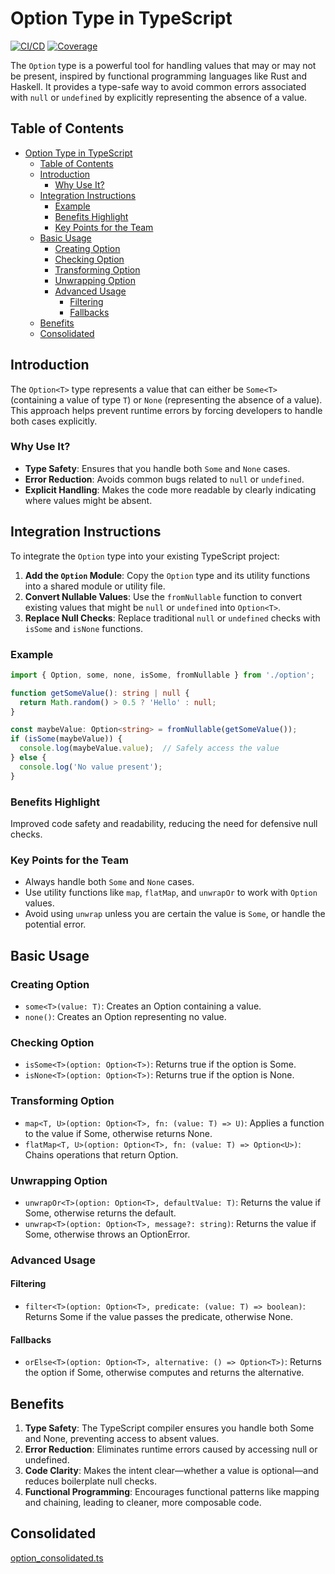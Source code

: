 # Option Type in TypeScript

[![CI/CD](https://github.com/kenato254/ts-option/actions/workflows/ci.yml/badge.svg)](https://github.com/kenato254/ts-option/actions/workflows/ci.yml)
[![Coverage](https://codecov.io/gh/kenato254/ts-option/branch/main/graph/badge.svg)](https://codecov.io/gh/kenato254/ts-option)

The `Option` type is a powerful tool for handling values that may or may not be present, inspired by functional programming languages like Rust and Haskell. It provides a type-safe way to avoid common errors associated with `null` or `undefined` by explicitly representing the absence of a value.

## Table of Contents

- [Option Type in TypeScript](#option-type-in-typescript)
  - [Table of Contents](#table-of-contents)
  - [Introduction](#introduction)
    - [Why Use It?](#why-use-it)
  - [Integration Instructions](#integration-instructions)
    - [Example](#example)
    - [Benefits Highlight](#benefits-highlight)
    - [Key Points for the Team](#key-points-for-the-team)
  - [Basic Usage](#basic-usage)
    - [Creating Option](#creating-option)
    - [Checking Option](#checking-option)
    - [Transforming Option](#transforming-option)
    - [Unwrapping Option](#unwrapping-option)
    - [Advanced Usage](#advanced-usage)
      - [Filtering](#filtering)
      - [Fallbacks](#fallbacks)
  - [Benefits](#benefits)
  - [Consolidated](#consolidated)

## Introduction

The `Option<T>` type represents a value that can either be `Some<T>` (containing a value of type `T`) or `None` (representing the absence of a value). This approach helps prevent runtime errors by forcing developers to handle both cases explicitly.

### Why Use It?

- **Type Safety**: Ensures that you handle both `Some` and `None` cases.
- **Error Reduction**: Avoids common bugs related to `null` or `undefined`.
- **Explicit Handling**: Makes the code more readable by clearly indicating where values might be absent.

## Integration Instructions

To integrate the `Option` type into your existing TypeScript project:

1. **Add the `Option` Module**: Copy the `Option` type and its utility functions into a shared module or utility file.
2. **Convert Nullable Values**: Use the `fromNullable` function to convert existing values that might be `null` or `undefined` into `Option<T>`.
3. **Replace Null Checks**: Replace traditional `null` or `undefined` checks with `isSome` and `isNone` functions.

### Example

```typescript
import { Option, some, none, isSome, fromNullable } from './option';

function getSomeValue(): string | null {
  return Math.random() > 0.5 ? 'Hello' : null;
}

const maybeValue: Option<string> = fromNullable(getSomeValue());
if (isSome(maybeValue)) {
  console.log(maybeValue.value);  // Safely access the value
} else {
  console.log('No value present');
}
```

### Benefits Highlight

Improved code safety and readability, reducing the need for defensive null checks.

### Key Points for the Team

- Always handle both `Some` and `None` cases.
- Use utility functions like `map`, `flatMap`, and `unwrapOr` to work with `Option` values.
- Avoid using `unwrap` unless you are certain the value is `Some`, or handle the potential error.

## Basic Usage

### Creating Option

- `some<T>(value: T)`: Creates an Option containing a value.
- `none()`: Creates an Option representing no value.

### Checking Option

- `isSome<T>(option: Option<T>)`: Returns true if the option is Some.
- `isNone<T>(option: Option<T>)`: Returns true if the option is None.

### Transforming Option

- `map<T, U>(option: Option<T>, fn: (value: T) => U)`: Applies a function to the value if Some, otherwise returns None.
- `flatMap<T, U>(option: Option<T>, fn: (value: T) => Option<U>)`: Chains operations that return Option.

### Unwrapping Option

- `unwrapOr<T>(option: Option<T>, defaultValue: T)`: Returns the value if Some, otherwise returns the default.
- `unwrap<T>(option: Option<T>, message?: string)`: Returns the value if Some, otherwise throws an OptionError.

### Advanced Usage

#### Filtering

- `filter<T>(option: Option<T>, predicate: (value: T) => boolean)`: Returns Some if the value passes the predicate, otherwise None.

#### Fallbacks

- `orElse<T>(option: Option<T>, alternative: () => Option<T>)`: Returns the option if Some, otherwise computes and returns the alternative.

## Benefits

1. **Type Safety**: The TypeScript compiler ensures you handle both Some and None, preventing access to absent values.
2. **Error Reduction**: Eliminates runtime errors caused by accessing null or undefined.
3. **Code Clarity**: Makes the intent clear—whether a value is optional—and reduces boilerplate null checks.
4. **Functional Programming**: Encourages functional patterns like mapping and chaining, leading to cleaner, more composable code.

## Consolidated

[option_consolidated.ts](./src/option_consolidated.ts)